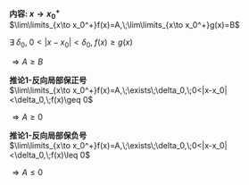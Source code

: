 **内容: $x\to x_0^+$**  
$\lim\limits_{x\to x_0^+}f(x)=A,\;\lim\limits_{x\to x_0^+}g(x)=B$  
  
$\exists\;\delta_0,\;0<|x-x_0|<\delta_0,\;f(x)\geq g(x)$  
  
$\Rightarrow A\geq B$  
  
**推论1-反向局部保正号**  
$\lim\limits_{x\to x_0^+}f(x)=A,\;\exists\;\delta_0,\;0<|x-x_0|<\delta_0,\;f(x)\geq 0$  
  
$\Rightarrow A\geq 0$  
  
**推论1-反向局部保负号**  
$\lim\limits_{x\to x_0^+}f(x)=A,\;\exists\;\delta_0,\;0<|x-x_0|<\delta_0,\;f(x)\leq 0$  
  
$\Rightarrow A\leq 0$  
